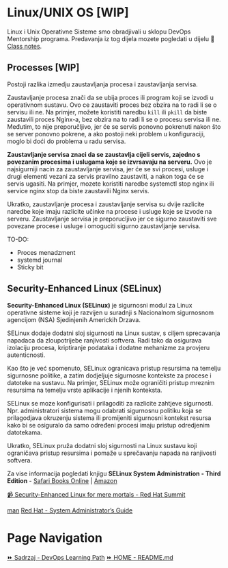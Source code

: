 # Linux/UNIX OS [WIP]
Linux i Unix Operativne Sisteme smo obradjivali u sklopu DevOps Mentorship programa. Predavanja iz tog dijela mozete pogledati u dijelu 📝 [Class notes]().

## Processes [WIP]

Postoji razlika izmedju zaustavljanja procesa i zaustavljanja servisa.

Zaustavljanje procesa znači da se ubija proces ili program koji se izvodi u operativnom sustavu. Ovo ce zaustaviti proces bez obzira na to radi li se o servisu ili ne. Na primjer, možete koristiti naredbu `kill` ili `pkill` da biste zaustavili proces Nginx-a, bez obzira na to radi li se o procesu servisa ili ne. Međutim, to nije preporučljivo, jer će se servis ponovno pokrenuti nakon što se server ponovno pokrene, a ako postoji neki problem u konfiguraciji, moglo bi doći do problema u radu servisa.

**Zaustavljanje servisa znaci da se zaustavlja cijeli servis, zajedno s povezanim procesima i uslugama koje se izvrsavaju na serveru.** Ovo je najsigurniji nacin za zaustavljanje servisa, jer će se svi procesi, usluge i drugi elementi vezani za servis pravilno zaustaviti, a nakon toga će se servis ugasiti. Na primjer, mozete koristiti naredbe systemctl stop nginx ili service nginx stop da biste zaustavili Nginx servis.

Ukratko, zaustavljanje procesa i zaustavljanje servisa su dvije razlicite naredbe koje imaju razlicite učinke na procese i usluge koje se izvode na serveru. Zaustavljanje servisa je preporucljivo jer ce sigurno zaustaviti sve povezane procese i usluge i omoguciti sigurno zaustavljanje servisa.

TO-DO:
- Proces menadzment
- systemd journal
- Sticky bit

## Security-Enhanced Linux (SELinux)
**Security-Enhanced Linux (SELinux)** je sigurnosni modul za Linux operativne sisteme koji je razvijen u suradnji s Nacionalnom sigurnosnom agencijom (NSA) Sjedinjenih Americkih Drzava.

SELinux dodaje dodatni sloj sigurnosti na Linux sustav, s ciljem sprecavanja napadaca da zloupotrijebe ranjivosti softvera. Radi tako da osigurava izolaciju procesa, kriptiranje podataka i dodatne mehanizme za provjeru autenticnosti.

Kao što je već spomenuto, SELinux ogranicava pristup resursima na temelju sigurnosne politike, a zatim dodjeljuje sigurnosne kontekste za procese i datoteke na sustavu. Na primjer, SELinux može ograničiti pristup mreznim resursima na temelju vrste aplikacije i njenih konteksta.

SELinux se moze konfigurisati i prilagoditi za razlicite zahtjeve sigurnosti. Npr. administratori sistema mogu odabrati sigurnosnu politiku koja se prilagodjava okruzenju sistema ili promijeniti sigurnosni kontekst resursa kako bi se osiguralo da samo određeni procesi imaju pristup odredjenim datotekama.

Ukratko, SELinux pruža dodatni sloj sigurnosti na Linux sustavu koji ograničava pristup resursima i pomaže u sprečavanju napada na ranjivosti softvera.

Za vise informacija pogledati knjigu **SELinux System Administration - Third Edition** - [Safari Books Online](https://learning.oreilly.com/library/view/selinux-system-administration/9781800201477/) | [Amazon](https://www.amazon.com/SELinux-System-Administration-applications-information/dp/1800201478)

[📹 Security-Enhanced Linux for mere mortals - Red Hat Summit](https://youtu.be/_WOKRaM-HI4)

[man](http://man.cat-v.org/unix_10th/)
[Red Hat - System Administrator’s Guide](https://access.redhat.com/documentation/en-us/red_hat_enterprise_linux/7/html/system_administrators_guide/index)

# Page Navigation

[:fast_forward: Sadrzaj - DevOps Learning Path](../table-of-contents.md)
[:fast_forward: HOME - README.md](../README.md)
